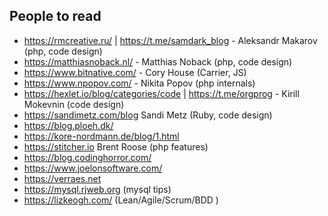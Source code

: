 ## People to read

- https://rmcreative.ru/ | https://t.me/samdark_blog - Aleksandr Makarov (php, code design)
- https://matthiasnoback.nl/ - Matthias Noback  (php, code design)
- https://www.bitnative.com/ - Cory House (Carrier, JS)
- https://www.npopov.com/ - Nikita Popov (php internals)
- https://hexlet.io/blog/categories/code | https://t.me/orgprog - Kirill Mokevnin (code design)
- https://sandimetz.com/blog  Sandi Metz (Ruby, code design)
- https://blog.ploeh.dk/
- https://kore-nordmann.de/blog/1.html
- https://stitcher.io  Brent Roose (php features)
- https://blog.codinghorror.com/
- https://www.joelonsoftware.com/
- https://verraes.net
- https://mysql.rjweb.org (mysql tips)
- https://lizkeogh.com/ (Lean/Agile/Scrum/BDD )